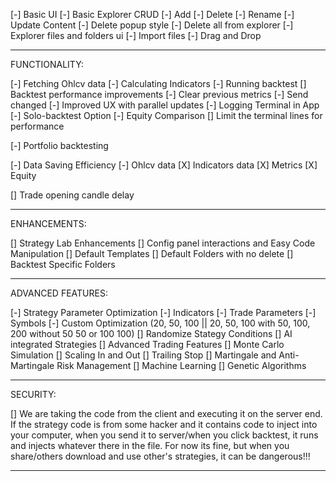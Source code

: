 [-] Basic UI
[-] Basic Explorer CRUD
    [-] Add
    [-] Delete
    [-] Rename
    [-] Update Content
[-] Delete popup style
[-] Delete all from explorer
[-] Explorer files and folders ui
[-] Import files
[-] Drag and Drop

---------------------

FUNCTIONALITY:

[-] Fetching Ohlcv data
[-] Calculating Indicators
[-] Running backtest
[] Backtest performance improvements
[-] Clear previous metrics
[-] Send changed 
[-] Improved UX with parallel updates
[-] Logging Terminal in App
[-] Solo-backtest Option
[-] Equity Comparison
[] Limit the terminal lines for performance

[-] Portfolio backtesting

[-] Data Saving Efficiency
    [-] Ohlcv data
    [X] Indicators data
    [X] Metrics
    [X] Equity

[] Trade opening candle delay

---------------------

ENHANCEMENTS:

[] Strategy Lab Enhancements
    [] Config panel interactions and Easy Code Manipulation
    [] Default Templates
    [] Default Folders with no delete
    [] Backtest Specific Folders

---------------------

ADVANCED FEATURES:

[-] Strategy Parameter Optimization
    [-] Indicators
    [-] Trade Parameters
    [-] Symbols
    [-] Custom Optimization (20, 50, 100 || 20, 50, 100 with 50, 100, 200 without 50 50 or 100 100)
[] Randomize Stategy Conditions
[] AI integrated Strategies
[] Advanced Trading Features
    [] Monte Carlo Simulation
    [] Scaling In and Out
    [] Trailing Stop
    [] Martingale and Anti-Martingale Risk Management
[] Machine Learning
[] Genetic Algorithms

----------------------

SECURITY:

[] We are taking the code from the client and executing it on the server end. If the strategy code is from some hacker and it contains code to inject into your computer, when you send it to server/when you click backtest, it runs and injects whatever there in the file. For now its fine, but when you share/others download and use other's strategies, it can be dangerous!!!

-----------------------
